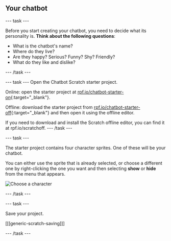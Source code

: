 ## Your chatbot

--- task ---

Before you start creating your chatbot, you need to decide what its personality is. __Think about the following questions__:

+ What is the chatbot's name?
+ Where do they live?
+ Are they happy? Serious? Funny? Shy? Friendly?
+ What do they like and dislike?

--- /task ---

--- task ---
Open the Chatbot Scratch starter project.

Online: open the starter project at [rpf.io/chatbot-starter-on](http://rpf.io/chatbot-starter-on){:target="_blank"}.

Offline: download the starter project from [rpf.io/chatbot-starter-off](http://rpf.io/chatbot-starter-off){:target="_blank"} and then open it using the offline editor.

If you need to download and install the Scratch offline editor, you can find it at rpf.io/scratchoff.
--- /task ---

--- task ---

The starter project contains four character sprites. One of these will be your chatbot.

You can either use the sprite that is already selected, or choose a different one by right-clicking the one you want and then selecting **show** or **hide** from the menu that appears.

![Choose a character](images/chatbot-characters.png)

--- /task ---

--- task ---

Save your project.

[[[generic-scratch-saving]]]

--- /task ---


